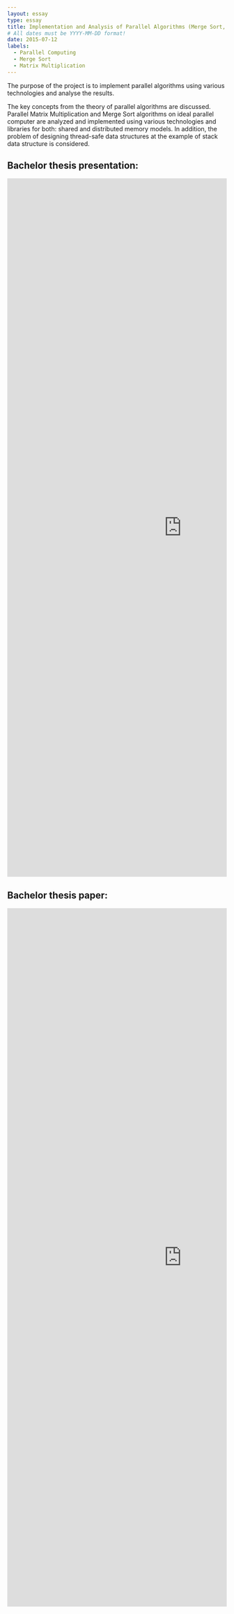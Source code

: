 ```yaml
---
layout: essay
type: essay
title: Implementation and Analysis of Parallel Algorithms (Merge Sort, Matrix Multiplication) in Various Environments
# All dates must be YYYY-MM-DD format!
date: 2015-07-12
labels:
  - Parallel Computing
  - Merge Sort
  - Matrix Multiplication
---
```


The purpose of the project is to implement parallel algorithms using various technologies and analyse the results.

The key concepts from the theory of parallel algorithms are discussed. Parallel Matrix Multiplication and Merge Sort algorithms on ideal parallel computer are analyzed and implemented using various technologies and libraries for both: shared and distributed memory models. In addition, the problem of designing thread-safe data structures at the example of stack data structure is considered.

## **Bachelor thesis presentation:**
<div style="margin-top: 10px; " class="ui center aligned grid">
    <div class="middle aligned column">
        <embed src="https://Li-JJ.github.io/images/bachelor_thesis.pdf" width="800px" height="1600px" />
    </div>
</div>


## **Bachelor thesis paper:**
<div style="margin-top: 10px; " class="ui center aligned grid">
    <div class="middle aligned column">
        <embed src="https://Li-JJ.github.io/images/bachelor_thesis_paper.pdf" width="800px" height="1600px" />
    </div>
</div>
